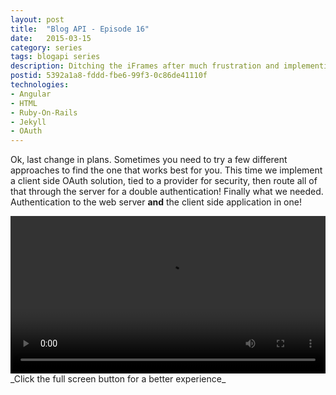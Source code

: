 ```yaml
---
layout: post
title:  "Blog API - Episode 16"
date:   2015-03-15
category: series
tags: blogapi series
description: Ditching the iFrames after much frustration and implementing a client side OAuth provider
postid: 5392a1a8-fddd-fbe6-99f3-0c86de41110f
technologies:
- Angular
- HTML
- Ruby-On-Rails
- Jekyll
- OAuth
---
```


Ok, last change in plans. Sometimes you need to try a few different approaches to find the one that works best for you. This time we implement a client side OAuth solution, tied to a provider for security, then route all of that through the server for a double authentication! Finally what we needed. Authentication to the web server **and** the client side application in one!

<video style="width:100%;" controls>
	<source src="http://videos.quarrantine.com:8000?name=blogapi16.mp4" type="video/mp4">
</video>
_Click the full screen button for a better experience_
